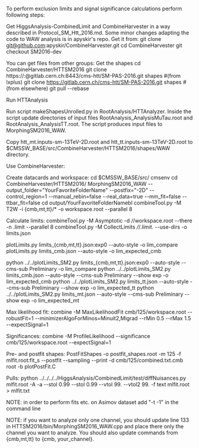 To perform exclusion limits and signal significance calculations perform following steps:

Get HiggsAnalysis-CombinedLimit and CombineHarvester in a way described in Protocol_SM_Htt_2016.md.
Some minor changes adapting the code to WAW analysis is in apyskir's repo. Get it from:
git clone git@github.com:apyskir/CombineHarvester.git
cd CombineHarvester
git checkout SM2016-dev

You can get files from other groups:
Get the shapes
cd CombineHarvester/HTTSM2016 
git clone https://:@gitlab.cern.ch:8443/cms-htt/SM-PAS-2016.git shapes #(from lxplus) 
git clone https://gitlab.cern.ch/cms-htt/SM-PAS-2016.git shapes #(from elsewhere) git pull --rebase

Run HTTAnalysis

Run script makeShapesUnrolled.py in RootAnalysis/HTTAnalyzer. Inside the script update directories of input files RootAnalysis_AnalysisMuTau.root and RootAnalysis_AnalysisTT.root.
The script produces input files to MorphingSM2016_WAW.

Copy htt_mt.inputs-sm-13TeV-2D.root and htt_tt.inputs-sm-13TeV-2D.root to $CMSSW_BASE/src/CombineHarvester/HTTSM2016/shapes/WAW directory.


Use CombineHarvester:

Create datacards and workspace:
cd $CMSSW_BASE/src/
cmsenv
cd CombineHarvester/HTTSM2016/
MorphingSM2016_WAW --output_folder="YourFavoriteFolderName" --postfix="-2D" --control_region=1 --manual_rebin=false --real_data=true --mm_fit=false --ttbar_fit=false
cd output/YourFavoriteFolderNamebl
combineTool.py -M T2W -i {cmb,mt,tt}/* -o workspace.root --parallel 8

Calculate limits:
combineTool.py -M Asymptotic -d */*/workspace.root --there -n .limit --parallel 8
combineTool.py -M CollectLimits */*/*.limit.* --use-dirs -o limits.json

plotLimits.py limits_{cmb,mt,tt}.json:exp0 --auto-style -o lim_compare
plotLimits.py limits_cmb.json --auto-style   -o lim_expected_cmb 

python ../../plotLimits_SM2.py limits_{cmb,mt,tt}.json:exp0 --auto-style --cms-sub Preliminary  -o lim_compare
python ../../plotLimits_SM2.py limits_cmb.json  --auto-style --cms-sub Preliminary --show exp    -o lim_expected_cmb
python ../../plotLimits_SM2.py limits_tt.json  --auto-style --cms-sub Preliminary --show exp    -o lim_expected_tt
python ../../plotLimits_SM2.py limits_mt.json  --auto-style --cms-sub Preliminary --show exp    -o lim_expected_mt

Max likelihood fit:
combine -M MaxLikelihoodFit cmb/125/workspace.root --robustFit=1 --minimizerAlgoForMinos=Minuit2,Migrad  --rMin 0.5 --rMax 1.5 --expectSignal=1

Significances:
combine -M ProfileLikelihood --significance cmb/125/workspace.root --expectSignal=1

Pre- and postfit shapes:
PostFitShapes -o postfit_shapes.root -m 125 -f mlfit.root:fit_s --postfit --sampling --print -d cmb/125/combined.txt.cmb
root -b plotPostFit.C

Pulls:
python ../../../../HiggsAnalysis/CombinedLimit/test/diffNuisances.py  mlfit.root -A -a --stol 0.99 --stol 0.99 --vtol 99. --vtol2 99. -f text mlfit.root > mlfit.txt


NOTE: in order to perform fits etc. on Asimov dataset add "-t -1" in the command line

NOTE: if you want to analyze only one channel, you should update line 133 in HTTSM2016/bin/MorphingSM2016_WAW.cpp and place there only the channel you want to analyze. You should also update commands from {cmb,mt,tt} to {cmb, your_channel}.
